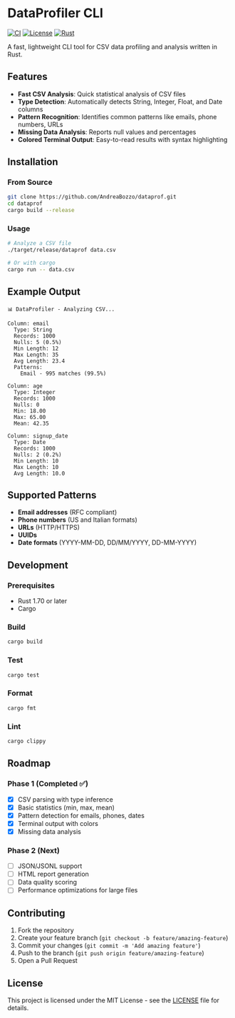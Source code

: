 # DataProfiler CLI

[![CI](https://github.com/AndreaBozzo/dataprof/workflows/CI/badge.svg)](https://github.com/AndreaBozzo/dataprof/actions)
[![License](https://img.shields.io/github/license/AndreaBozzo/dataprof)](LICENSE)
[![Rust](https://img.shields.io/badge/rust-1.70%2B-orange.svg)](https://www.rust-lang.org)

A fast, lightweight CLI tool for CSV data profiling and analysis written in Rust.

## Features

- **Fast CSV Analysis**: Quick statistical analysis of CSV files
- **Type Detection**: Automatically detects String, Integer, Float, and Date columns  
- **Pattern Recognition**: Identifies common patterns like emails, phone numbers, URLs
- **Missing Data Analysis**: Reports null values and percentages
- **Colored Terminal Output**: Easy-to-read results with syntax highlighting

## Installation

### From Source
```bash
git clone https://github.com/AndreaBozzo/dataprof.git
cd dataprof
cargo build --release
```

### Usage
```bash
# Analyze a CSV file
./target/release/dataprof data.csv

# Or with cargo
cargo run -- data.csv
```

## Example Output

```
📊 DataProfiler - Analyzing CSV...

Column: email
  Type: String
  Records: 1000
  Nulls: 5 (0.5%)
  Min Length: 12
  Max Length: 35
  Avg Length: 23.4
  Patterns:
    Email - 995 matches (99.5%)

Column: age  
  Type: Integer
  Records: 1000
  Nulls: 0
  Min: 18.00
  Max: 65.00
  Mean: 42.35

Column: signup_date
  Type: Date
  Records: 1000
  Nulls: 2 (0.2%)
  Min Length: 10
  Max Length: 10
  Avg Length: 10.0
```

## Supported Patterns

- **Email addresses** (RFC compliant)
- **Phone numbers** (US and Italian formats)
- **URLs** (HTTP/HTTPS)
- **UUIDs**
- **Date formats** (YYYY-MM-DD, DD/MM/YYYY, DD-MM-YYYY)

## Development

### Prerequisites
- Rust 1.70 or later
- Cargo

### Build
```bash
cargo build
```

### Test  
```bash
cargo test
```

### Format
```bash
cargo fmt
```

### Lint
```bash
cargo clippy
```

## Roadmap

### Phase 1 (Completed ✅)
- [x] CSV parsing with type inference
- [x] Basic statistics (min, max, mean)
- [x] Pattern detection for emails, phones, dates
- [x] Terminal output with colors
- [x] Missing data analysis

### Phase 2 (Next)
- [ ] JSON/JSONL support
- [ ] HTML report generation  
- [ ] Data quality scoring
- [ ] Performance optimizations for large files

## Contributing

1. Fork the repository
2. Create your feature branch (`git checkout -b feature/amazing-feature`)
3. Commit your changes (`git commit -m 'Add amazing feature'`)
4. Push to the branch (`git push origin feature/amazing-feature`)
5. Open a Pull Request

## License

This project is licensed under the MIT License - see the [LICENSE](LICENSE) file for details.